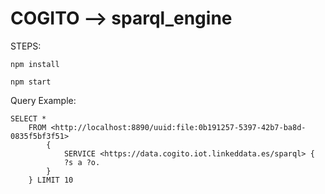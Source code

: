 # COGITO --> sparql_engine

STEPS:

```
npm install
```

```
npm start
```

Query Example:
```
SELECT *
    FROM <http://localhost:8890/uuid:file:0b191257-5397-42b7-ba8d-0835f5bf3f51>
        {
            SERVICE <https://data.cogito.iot.linkeddata.es/sparql> {
            ?s a ?o.
        }
    } LIMIT 10
```